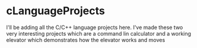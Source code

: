 # cLanguageProjects
 I'll be adding all the C/C++ language projects here.
I've made these two very interesting projects which are a command lin calculator and a working elevator which demonstrates how the elevator works and moves
